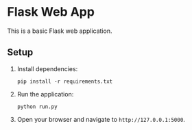 # Flask Web App

This is a basic Flask web application.

## Setup

1. Install dependencies:

   ```
   pip install -r requirements.txt
   ```

2. Run the application:

   ```
   python run.py
   ```

3. Open your browser and navigate to `http://127.0.0.1:5000`.
